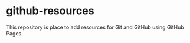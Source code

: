 # github-resources
This repository is place to add resources for Git and GitHub using GitHub Pages.
